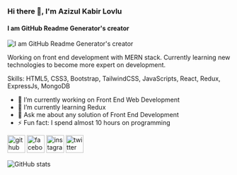 ### Hi there 👋, I'm Azizul Kabir Lovlu
#### I am GitHub Readme Generator's creator
![I am GitHub Readme Generator's creator](https://avatars.githubusercontent.com/u/70339620?v=4)

Working on front end development with MERN stack. Currently learning new technologies to become more expert on development.

Skills: HTML5, CSS3, Bootstrap, TailwindCSS, JavaScripts, React, Redux, ExpressJs, MongoDB

- 🔭 I’m currently working on Front End Web Development 
- 🌱 I’m currently learning Redux 
- 💬 Ask me about any solution of Front End Development 
- ⚡ Fun fact: I spend almost 10 hours on programming 


[<img src='https://cdn.jsdelivr.net/npm/simple-icons@3.0.1/icons/github.svg' alt='github' height='40'>](https://github.com/azizulkabir)  [<img src='https://cdn.jsdelivr.net/npm/simple-icons@3.0.1/icons/facebook.svg' alt='facebook' height='40'>](https://www.facebook.com/redowan2)  [<img src='https://cdn.jsdelivr.net/npm/simple-icons@3.0.1/icons/instagram.svg' alt='instagram' height='40'>](https://www.instagram.com/redowan__//)  [<img src='https://cdn.jsdelivr.net/npm/simple-icons@3.0.1/icons/twitter.svg' alt='twitter' height='40'>](https://twitter.com/@LavluBcse)  

![GitHub stats](https://github-readme-stats.vercel.app/api?username=azizulkabir&show_icons=true)  

